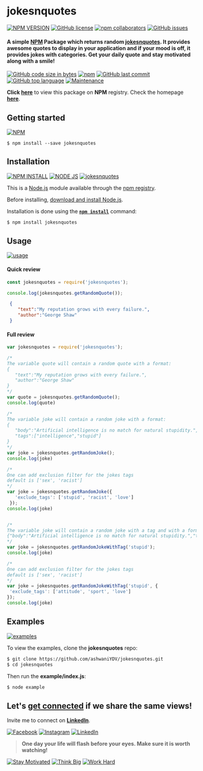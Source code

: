 # jokesnquotes

[![NPM VERSION](http://img.shields.io/npm/v/jokesnquotes.svg?style=flat&logo=npm)](https://www.npmjs.org/package/jokesnquotes) 
[![GitHub license](https://img.shields.io/github/license/ashwaniYDV/jokesnquotes.svg?style=flat&logo=github)](https://github.com/ashwaniYDV/jokesnquotes/blob/main/LICENSE) 
[![npm collaborators](https://img.shields.io/npm/collaborators/jokesnquotes.svg?logo=npm)](https://www.npmjs.com/package/jokesnquotes) 
[![GitHub issues](https://img.shields.io/github/issues/ashwaniYDV/jokesnquotes.svg?logo=github)](https://www.npmjs.com/package/jokesnquotes)

#### A simple [NPM](https://www.npmjs.com/package/jokesnquotes) Package which returns random [jokesnquotes](https://github.com/ashwaniYDV/jokesnquotes). It provides awesome quotes to display in your application and if your mood is off, it provides jokes with categories. Get your daily quote and stay motivated along with a smile!

[![GitHub code size in bytes](https://img.shields.io/github/languages/code-size/ashwaniYDV/jokesnquotes.svg?logo=github&style=social)](https://www.npmjs.com/package/jokesnquotes) 
[![npm](https://img.shields.io/npm/dy/jokesnquotes.svg?logo=npm&style=social)](https://www.npmjs.com/package/jokesnquotes) 
[![GitHub last commit](https://img.shields.io/github/last-commit/ashwaniYDV/jokesnquotes.svg?logo=git&style=social)](https://ashwaniYDV.github.io/jokesnquotes/)
[![GitHub top language](https://img.shields.io/github/languages/top/ashwaniYDV/jokesnquotes.svg?logo=javascript&logoColor=yellow&style=social)](https://ashwaniYDV.github.io/jokesnquotes/) 
[![Maintenance](https://img.shields.io/maintenance/yes/2023.svg?logo=npm&style=social)](https://ashwaniYDV.github.io/)

**Click [here](https://www.npmjs.com/package/jokesnquotes)** to view this package on **NPM** registry. Check the homepage **[here](https://ashwaniYDV.github.io/)**.

## Getting started

[![NPM](https://nodei.co/npm/jokesnquotes.png?compact=true)](https://nodei.co/npm/jokesnquotes/)

```
$ npm install --save jokesnquotes
```

## Installation

[![NPM INSTALL](http://img.shields.io/badge/npm-install-blue.svg?style=flat&logo=npm)](https://docs.npmjs.com/getting-started/installing-npm-packages-locally) [![NODE JS](http://img.shields.io/badge/Node-JS-teal.svg?style=flat&logo=node.js)](https://nodejs.org/en/) [![jokesnquotes](http://img.shields.io/badge/npm-jokesnquotes-red.svg?style=flat&logo=npm)](https://www.npmjs.com/package/jokesnquotes)


This is a [Node.js](https://nodejs.org/en/) module available through the
[npm registry](https://www.npmjs.com/).

Before installing, [download and install Node.js](https://nodejs.org/en/download/).

Installation is done using the
**[`npm install`](https://docs.npmjs.com/getting-started/installing-npm-packages-locally)** command:

```bash
$ npm install jokesnquotes
```

## Usage

[![usage](https://forthebadge.com/images/badges/you-didnt-ask-for-this.svg)](https://github.com/ashwaniYDV/jokesnquotes/)

#### Quick review

```js
const jokesnquotes = require('jokesnquotes');

console.log(jokesnquotes.getRandomQuote());
```

```json
 {  
    "text":"My reputation grows with every failure.",
    "author":"George Shaw"
 }
 ```
 
 #### Full review
 
 ```js
var jokesnquotes = require('jokesnquotes');

/*
The variable quote will contain a random quote with a format:
{
    "text":"My reputation grows with every failure.",
    "author":"George Shaw"
}
*/
var quote = jokesnquotes.getRandomQuote();
console.log(quote)

/*
The variable joke will contain a random joke with a format:
{
    "body":"Artificial intelligence is no match for natural stupidity.",
    "tags":["intelligence","stupid"]
}
*/
var joke = jokesnquotes.getRandomJoke();
console.log(joke)

/*
One can add exclusion filter for the jokes tags
default is ['sex', 'racist']
*/
var joke = jokesnquotes.getRandomJoke({
    'exclude_tags': ['stupid', 'racist', 'love']
  });
console.log(joke)


/*
The variable joke will contain a random joke with a tag and with a format:
{"body":"Artificial intelligence is no match for natural stupidity.","tags":["intelligence","stupid"]}
*/
var joke = jokesnquotes.getRandomJokeWithTag('stupid');
console.log(joke)

/*
One can add exclusion filter for the jokes tags
default is ['sex', 'racist']
*/
var joke = jokesnquotes.getRandomJokeWithTag('stupid', {
  'exclude_tags': ['attitude', 'sport', 'love']
});
console.log(joke)

```

## Examples

[![examples](https://forthebadge.com/images/badges/check-it-out.svg)](https://github.com/ashwaniYDV/jokesnquotes/)

To view the examples, clone the **jokesnquotes** repo:

```bash
$ git clone https://github.com/ashwaniYDV/jokesnquotes.git
$ cd jokesnquotes
```

Then run the **example/index.js**:

```bash
$ node example
```

## Let's **[get connected](https://www.linkedin.com/in/ashwaniydv/)** if we share the same views! 
Invite me to connect on **[LinkedIn](https://www.linkedin.com/in/ashwaniydv/)**.
 
[![Facebook](https://img.shields.io/static/v1.svg?label=follow&message=@ashwani.iitp18&color=9cf&logo=facebook&style=flat&logoColor=white&colorA=informational)](https://www.facebook.com/ashwani.iitp18)  [![Instagram](https://img.shields.io/static/v1.svg?label=follow&message=@ashwani_iitp&color=grey&logo=instagram&style=flat&logoColor=white&colorA=critical)](https://www.instagram.com/ashwani_iitp/) [![LinkedIn](https://img.shields.io/static/v1.svg?label=connect&message=@ashwaniydv&color=success&logo=linkedin&style=flat&logoColor=white&colorA=blue)](https://www.linkedin.com/in/ashwaniydv/)


> **One day your life will flash before your eyes. Make sure it is worth watching!**

[![Stay Motivated](https://img.shields.io/badge/Stay-Motivated-teal.svg?style=for-the-badge)](https://github.com/ashwaniYDV/jokesnquotes)
[![Think Big](https://img.shields.io/badge/Think-Big-orange.svg?style=for-the-badge)](https://ashwaniydv.github.io)
[![Work Hard](https://img.shields.io/badge/Work-Hard-blue.svg?style=for-the-badge)](https://github.com/ashwaniYDV/)
